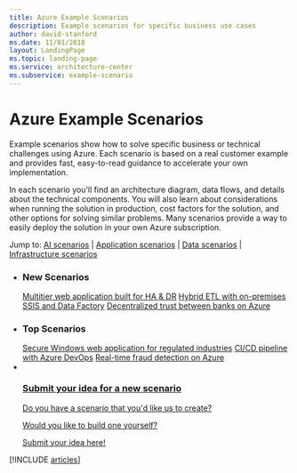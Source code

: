 ```yaml
---
title: Azure Example Scenarios
description: Example scenarios for specific business use cases
author: david-stanford
ms.date: 11/01/2018
layout: LandingPage
ms.topic: landing-page
ms.service: architecture-center
ms.subservice: example-scenario
---
```


# Azure Example Scenarios

Example scenarios show how to solve specific business or technical challenges using Azure. Each scenario is based on a real customer example and provides fast, easy-to-read guidance to accelerate your own implementation.

In each scenario you'll find an architecture diagram, data flows, and details about the technical components. You will also learn about considerations when running the solution in production, cost factors for the solution, and other options for solving similar problems. Many scenarios provide a way to easily deploy the solution in your own Azure subscription.

Jump to: [AI scenarios](#ai-scenarios) | [Application scenarios](#application-scenarios) | [Data scenarios](#data-scenarios) | [Infrastructure scenarios](#infrastructure-scenarios)

<ul class="panelContent cardsL">
    <li>
        <div class="cardSize">
            <div class="cardPadding">
                <div class="card">
                    <div class="cardText">
                        <h3>New Scenarios</h3>
                        <a class="barLink" href="/azure/architecture/example-scenario/infrastructure/multi-tier-app-disaster-recovery" data-linktype="absolute-path">Multitier web application built for HA & DR</a>
                        <a class="barLink" href="/azure/architecture/example-scenario/data/hybrid-etl-with-adf" data-linktype="absolute-path">Hybrid ETL with on-premises SSIS and Data Factory</a>
                        <a class="barLink" href="/azure/architecture/example-scenario/apps/decentralized-trust" data-linktype="absolute-path">Decentralized trust between banks on Azure</a>
                    </div>
                </div>
            </div>
        </div>
    </li>
    <li>
        <div class="cardSize">
            <div class="cardPadding">
                <div class="card">
                    <div class="cardText">
                        <h3>Top Scenarios</h3>
                        <a class="barLink" href="/azure/architecture/example-scenario/infrastructure/regulated-multitier-app" data-linktype="absolute-path">Secure Windows web application for regulated industries</a>
                        <a class="barLink" href="/azure/architecture/example-scenario/apps/devops-dotnet-webapp" data-linktype="absolute-path">CI/CD pipeline with Azure DevOps</a>
                        <a class="barLink" href="/azure/architecture/example-scenario/data/fraud-detection" data-linktype="absolute-path">Real-time fraud detection on Azure</a>
                    </div>
                </div>
            </div>
        </div>
    </li>
    <li>
        <div class="cardSize">
            <div class="cardPadding">
                <div class="card">
                    <div class="cardText">
                        <a href="https://azure-architecture.uservoice.com/forums/918625-architecture-guidance" data-linktype="external">
                            <div class="cardSize cardsF">
                                <div class="cardPadding">
                                    <div class="card">
                                        <div class="cardImageOuter">
                                            <div class="cardImage">
                                                <img src="https://docs.microsoft.com/en-us/media/common/i_feedback.svg" alt="" data-linktype="external">
                                            </div>
                                        </div>
                                        <div class="cardText">
                                            <h3 class="x-hidden-focus">Submit your idea for a new scenario</h3>
                                            <p>Do you have a scenario that you'd like us to create?</p>
                                            <p>Would you like to build one yourself?</p>
                                            <p>Submit your idea here!</p>
                                        </div>
                                    </div>
                                </div>
                            </div>
                        </a>
                    </div>
                </div>
            </div>
        </div>
    </li>
</ul>

[!INCLUDE [articles](../../includes/scenario_articles.md)]